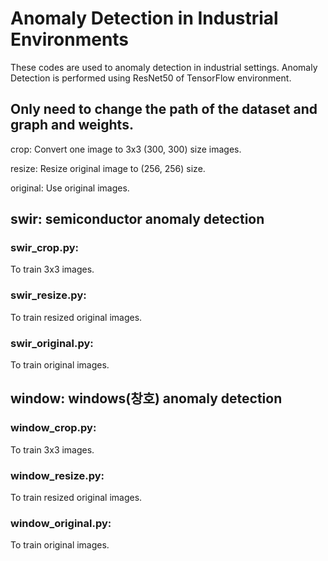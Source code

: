 # Anomaly Detection in Industrial Environments
These codes are used to anomaly detection in industrial settings.
Anomaly Detection is performed using ResNet50 of TensorFlow environment.

## Only need to change the path of the dataset and graph and weights.

crop: Convert one image to 3x3 (300, 300) size images.

resize: Resize original image to (256, 256) size.

original: Use original images.

## swir: semiconductor anomaly detection
### swir_crop.py: 
To train 3x3 images.
### swir_resize.py:
To train resized original images.
### swir_original.py:
To train original images.

## window: windows(창호) anomaly detection
### window_crop.py: 
To train 3x3 images.
### window_resize.py:
To train resized original images.
### window_original.py:
To train original images.
